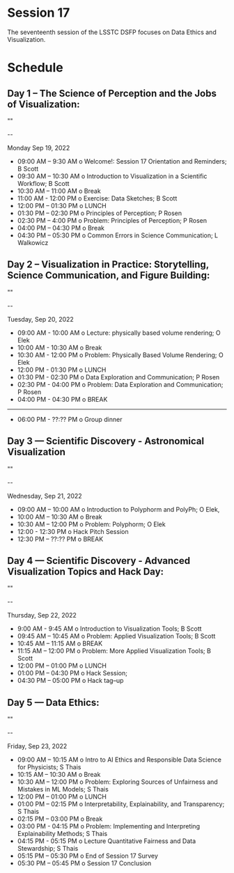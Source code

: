 # Session 17

The seventeenth session of the LSSTC DSFP focuses on Data Ethics and Visualization. 

# Schedule
 
## Day 1 – The Science of Perception and the Jobs of Visualization: 

""

--

Monday Sep 19, 2022
* 09:00 AM – 9:30 AM o  Welcome!: Session 17 Orientation and Reminders; B Scott 
* 09:30 AM – 10:30 AM o  Introduction to Visualization in a Scientific Workflow; B Scott
* 10:30 AM – 11:00 AM o Break 
* 11:00 AM - 12:00 PM o Exercise: Data Sketches; B Scott
* 12:00 PM – 01:30 PM o LUNCH 
* 01:30 PM – 02:30 PM o  Principles of Perception; P Rosen
* 02:30 PM – 4:00 PM o  Problem: Principles of Perception; P Rosen
* 04:00 PM – 04:30 PM o Break 
* 04:30 PM – 05:30 PM o Common Errors in Science Communication; L Walkowicz 
 
## Day 2 – Visualization in Practice: Storytelling, Science Communication, and Figure Building: 

""

-- 

Tuesday, Sep 20, 2022
* 09:00 AM - 10:00 AM o Lecture: physically based volume rendering; O Elek 
* 10:00 AM - 10:30 AM o Break 
* 10:30 AM - 12:00 PM o Problem: Physically Based Volume Rendering; O Elek 
* 12:00 PM - 01:30 PM o LUNCH 
* 01:30 PM - 02:30 PM o Data Exploration and Communication; P Rosen
* 02:30 PM - 04:00 PM o Problem: Data Exploration and Communication; P Rosen
* 04:00 PM - 04:30 PM o BREAK 

*** *** 

* 06:00 PM - ??:?? PM o Group dinner 
 
## Day 3 — Scientific Discovery - Astronomical Visualization  

""

-- 

Wednesday, Sep 21, 2022
* 09:00 AM – 10:00 AM o  Introduction to Polyphorm and PolyPh; O Elek, 
* 10:00 AM – 10:30 AM o Break 
* 10:30 AM – 12:00 PM o  Problem: Polyphorm; O Elek 
* 12:00 - 12:30 PM o Hack Pitch Session 
* 12:30 PM – ??:?? PM o BREAK 

## Day 4 — Scientific Discovery - Advanced Visualization Topics and Hack Day: 

""

-- 

Thursday, Sep 22, 2022 

* 9:00 AM - 9:45 AM o Introduction to Visualization Tools; B Scott
* 09:45 AM – 10:45 AM o Problem: Applied Visualization Tools; B Scott 
* 10:45 AM – 11:15 AM o BREAK 
* 11:15 AM – 12:00 PM o  Problem: More Applied Visualization Tools; B Scott
* 12:00 PM – 01:00 PM o LUNCH 
* 01:00 PM – 04:30 PM o Hack Session;  
* 04:30 PM – 05:00 PM o Hack tag–up  

 
## Day 5 — Data Ethics: 

""

--  

Friday, Sep 23, 2022
* 09:00 AM – 10:15 AM o Intro to AI Ethics and Responsible Data Science for Physicists; S Thais   
* 10:15 AM – 10:30 AM o Break 
* 10:30 AM – 12:00 PM o Problem: Exploring Sources of Unfairness and Mistakes in ML Models; S Thais   
* 12:00 PM – 01:00 PM o LUNCH 
* 01:00 PM – 02:15 PM o Interpretability, Explainability, and Transparency; S Thais   
* 02:15 PM – 03:00 PM o Break 
* 03:00 PM - 04:15 PM o  Problem: Implementing and Interpreting Explainability Methods; S Thais   
* 04:15 PM - 05:15 PM o Lecture Quantitative Fairness and Data Stewardship; S Thais
* 05:15 PM – 05:30 PM o End of Session 17 Survey
* 05:30 PM – 05:45 PM o Session 17 Conclusion

